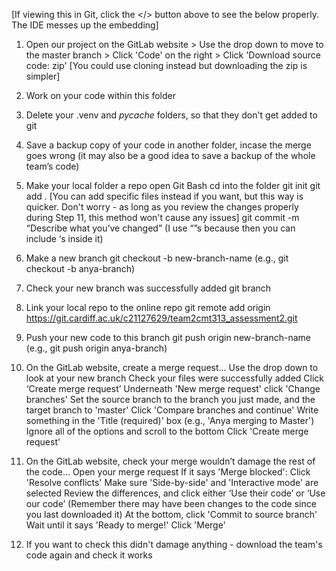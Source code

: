 [If viewing this in Git, click the </> button above to see the below properly. The IDE messes up the embedding]
        
1. Open our project on the GitLab website > Use the drop down to move to the master branch > Click 'Code' on the right > Click 'Download source code: zip' [You could use cloning instead but downloading the zip is simpler]

2. Work on your code within this folder

3. Delete your .venv and _pycache_ folders, so that they don't get added to git

4. Save a backup copy of your code in another folder, incase the merge goes wrong (it may also be a good idea to save a backup of the whole team’s code)

5. Make your local folder a repo
        open Git Bash
        cd into the folder
        git init
        git add . [You can add specific files instead if you want, but this way is quicker. Don't worry - as long as you review the changes properly during Step 11, this method won't cause any issues]
        git commit -m “Describe what you’ve changed” (I use “”s because then you can include ‘s inside it)

6. Make a new branch
        git checkout -b new-branch-name (e.g., git checkout -b anya-branch)

7. Check your new branch was successfully added
        git branch

8. Link your local repo to the online repo
        git remote add origin https://git.cardiff.ac.uk/c21127629/team2cmt313_assessment2.git

9. Push your new code to this branch
        git push origin new-branch-name (e.g., git push origin anya-branch)

10. On the GitLab website, create a merge request…
        Use the drop down to look at your new branch
        Check your files were successfully added
        Click ‘Create merge request’
        Underneath 'New merge request' click 'Change branches'
        Set the source branch to the branch you just made, and the target branch to 'master'
        Click 'Compare branches and continue'
        Write something in the 'Title (required)' box (e.g., 'Anya merging to Master')
        Ignore all of the options and scroll to the bottom
        Click 'Create merge request'

11. On the GitLab website, check your merge wouldn’t damage the rest of the code…
        Open your merge request
        If it says 'Merge blocked':
                Click 'Resolve conflicts'
                Make sure 'Side-by-side' and 'Interactive mode' are selected
                Review the differences, and click either ‘Use their code’ or ‘Use our code’ (Remember there may have been changes to the code since you last downloaded it)
                At the bottom, click 'Commit to source branch'
        Wait until it says 'Ready to merge!'
        Click 'Merge'

12. If you want to check this didn't damage anything - download the team's code again and check it works